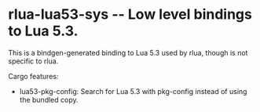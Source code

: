 # rlua-lua53-sys -- Low level bindings to Lua 5.3.

This is a bindgen-generated binding to Lua 5.3 used by rlua, though is not
specific to rlua.

Cargo features:

* lua53-pkg-config: Search for Lua 5.3 with pkg-config instead of using the bundled
  copy.
